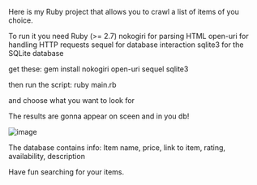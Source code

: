 Here is my Ruby project that allows you to crawl a list of items of you choice. 

To run it you need 
Ruby (>= 2.7)
nokogiri for parsing HTML
open-uri for handling HTTP requests
sequel for database interaction
sqlite3 for the SQLite database

get these:
gem install nokogiri open-uri sequel sqlite3

then run the script:
ruby main.rb

and choose what you want to look for

The results are gonna appear on sceen and in you db!

![image](https://github.com/user-attachments/assets/ada748c6-abcd-47c0-a238-604b6c93283a)

The database contains info:
Item name, price, link to item, rating, availability, description

Have fun searching for your items.
